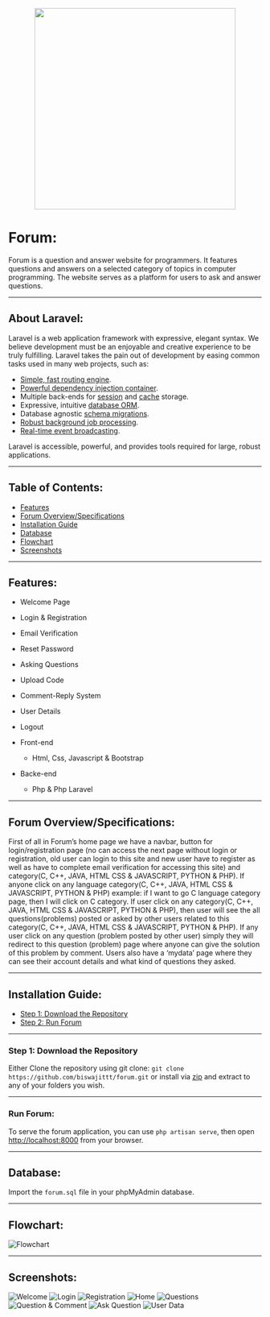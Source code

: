 <p align="center"><a><img src="screenshots/forumlogo.png" width="400"></a></p>

# Forum:
Forum is a question and answer website for programmers. It features questions and answers on a selected category of topics in computer programming. The website serves as a platform for users to ask and answer questions.


-----
## About Laravel:

Laravel is a web application framework with expressive, elegant syntax. We believe development must be an enjoyable and creative experience to be truly fulfilling. Laravel takes the pain out of development by easing common tasks used in many web projects, such as:

- [Simple, fast routing engine](https://laravel.com/docs/routing).
- [Powerful dependency injection container](https://laravel.com/docs/container).
- Multiple back-ends for [session](https://laravel.com/docs/session) and [cache](https://laravel.com/docs/cache) storage.
- Expressive, intuitive [database ORM](https://laravel.com/docs/eloquent).
- Database agnostic [schema migrations](https://laravel.com/docs/migrations).
- [Robust background job processing](https://laravel.com/docs/queues).
- [Real-time event broadcasting](https://laravel.com/docs/broadcasting).

Laravel is accessible, powerful, and provides tools required for large, robust applications.

-----
## Table of Contents:

* [Features](#item1)
* [Forum Overview/Specifications](#item2)
* [Installation Guide](#item3)
* [Database](#item4)
* [Flowchart](#item5)
* [Screenshots](#item6)

-----
<a name="item1"></a>

## Features:

* Welcome Page
* Login & Registration
* Email Verification
* Reset Password
* Asking Questions
* Upload Code
* Comment-Reply System
* User Details
* Logout

* Front-end
  * Html, Css, Javascript & Bootstrap
* Backe-end
  * Php & Php Laravel

-----
<a name="item2"></a>

## Forum Overview/Specifications:
First of all in Forum’s home page we have a navbar, button for login/registration page (no can access the next page without login or registration, old user can login to this site and new user have to register as well as have to complete email verification for accessing this site) and category(C, C++, JAVA, HTML CSS & JAVASCRIPT, PYTHON & PHP). If anyone click on any language category(C, C++, JAVA, HTML CSS & JAVASCRIPT, PYTHON & PHP) example: if I want to go C language category page, then I will click on C category. If user click on any category(C, C++, JAVA, HTML CSS & JAVASCRIPT, PYTHON & PHP), then user will see the all questions(problems) posted or asked by other users related to this category(C, C++, JAVA, HTML CSS & JAVASCRIPT, PYTHON & PHP). If any user click on any question (problem posted by other user) simply they will redirect to this question (problem) page where anyone can give the solution of this problem by comment. Users also have a ‘mydata’ page where they can see their account details and what kind of questions they asked.

-----
<a name="item3"></a>


## Installation Guide:

* [Step 1: Download the Repository](#step1)
* [Step 2: Run Forum](#step2)

-----
<a name="step1"></a>

### Step 1: Download the Repository

Either Clone the repository using git clone: `git clone https://github.com/biswajittt/forum.git` 
or install via <a target="_blank" href="https://github.com/ozdemirburak/biswajittt/forum/archive/master.zip">zip</a> and extract 
to any of your folders you wish.

-----
<a name="step2"></a>

### Run Forum:

To serve the forum application, you can use `php artisan serve`, then open [http://localhost:8000](http://localhost:8000) from your browser.

-----

<a name="item4"></a>

## Database:

Import the `forum.sql` file in your phpMyAdmin database.

-----
<a name="item5"></a>

## Flowchart:
![Flowchart](screenshots/flowchart.png)

-----
<a name="item6"></a>

## Screenshots:

![Welcome](screenshots/welcome.png)
![Login](screenshots/login.png)
![Registration](screenshots/registration.png)
![Home](screenshots/home.png)
![Questions](screenshots/questions.png)
![Question & Comment](screenshots/question&comment.png)
![Ask Question](screenshots/askquestion.png)
![User Data](screenshots/userdata.png)
